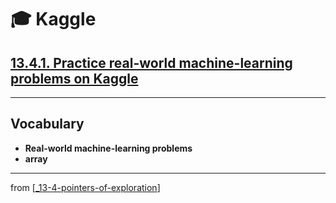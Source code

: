 # 🎓 Kaggle

## [**13.4.1.** Practice real-world machine-learning problems on Kaggle]()

---

## **Vocabulary**

- **Real-world machine-learning problems**
- **array**

---
from [[_13-4-pointers-of-exploration]]

[//begin]: # "Autogenerated link references for markdown compatibility"
[_13-4-pointers-of-exploration]: _13-4-pointers-of-exploration.md "🎓 Exploration"
[//end]: # "Autogenerated link references"